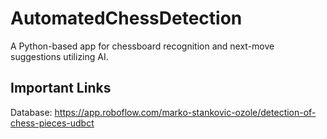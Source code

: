 # AutomatedChessDetection
A Python-based app for chessboard recognition and next-move suggestions utilizing AI.
## Important Links
Database: https://app.roboflow.com/marko-stankovic-ozole/detection-of-chess-pieces-udbct 

